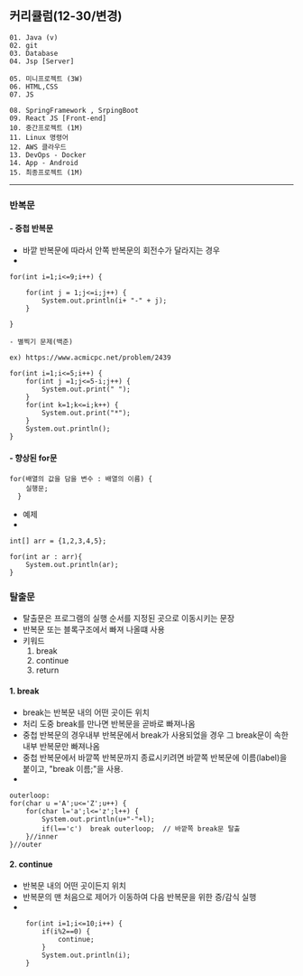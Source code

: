 ## 커리큘럼(12-30/변경)
```
01. Java (v)
02. git 
03. Database
04. Jsp [Server]

05. 미니프로젝트 (3W)
06. HTML,CSS  
07. JS

08. SpringFramework , SrpingBoot
09. React JS [Front-end]
10. 중간프로젝트 (1M)
11. Linux 명령어
12. AWS 클라우드
13. DevOps - Docker
14. App - Android
15. 최종프로젝트 (1M)
```
---

### 반복문
#### - 중첩 반복문
- 바깥 반복문에 따라서 안쪽 반복문의 회전수가 달라지는 경우
- 
```
for(int i=1;i<=9;i++) {		

	for(int j = 1;j<=i;j++) {
		System.out.println(i+ "-" + j);
	}

}
```

```
- 별찍기 문제(백준)

ex) https://www.acmicpc.net/problem/2439
  
for(int i=1;i<=5;i++) {
	for(int j =1;j<=5-i;j++) {
		System.out.print(" ");
	}
	for(int k=1;k<=i;k++) {
		System.out.print("*");
	}
	System.out.println();
}
```

#### - 향상된 for문
```
for(배열의 값을 담을 변수 : 배열의 이름) {
  	실행문;
  }
```
- 예제
- 
```
int[] arr = {1,2,3,4,5};

for(int ar : arr){
	System.out.println(ar);
}

```


### 탈출문
+ 탈출문은 프로그램의 실행 순서를 지정된 곳으로 이동시키는 문장
+ 반복문 또는 블록구조에서 빠져 나올떄 사용
+ 키워드
	1. break
	2. continue
	3. return

#### 1. break
- break는 반복문 내의 어떤 곳이든 위치
- 처리 도중 break를 만나면 반복문을 곧바로 빠져나옴
- 중첩 반복문의 경우내부 반복문에서 break가 사용되었을 경우 그 break문이 속한 내부 반복문만 빠져나옴
- 중첩 반복문에서 바깥쪽 반복문까지 종료시키려면 바깥쪽 반복문에 이름(label)을 붙이고, "break 이름;"을 사용.
- 
```
outerloop:
for(char u ='A';u<='Z';u++) {
	for(char l='a';l<='z';l++) {
		System.out.println(u+"-"+l);
		if(l=='c') 	break outerloop;  // 바깥쪽 break문 탈출
	}//inner
}//outer

```

#### 2. continue
- 반복문 내의 어떤 곳이든지 위치
- 반복문의 맨 처음으로 제어가 이동하여 다음 반복문을 위한 증/감식 실행
- 
```
	for(int i=1;i<=10;i++) {
		if(i%2==0) {
			continue;
		}
		System.out.println(i);
	}

```